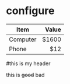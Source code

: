 configure
=========

| Item      | Value |
| --------- | -----:|
| Computer  | $1600 |
| Phone     |   $12 |


#this is my header 


this is ~~good~~ bad
